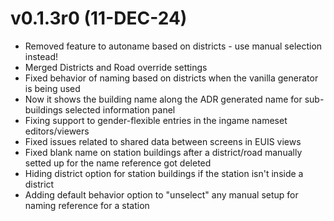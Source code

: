 # v0.1.3r0 (11-DEC-24)
- Removed feature to autoname based on districts - use manual selection instead!
- Merged Districts and Road override settings
- Fixed behavior of naming based on districts when the vanilla generator is being used
- Now it shows the building name along the ADR generated name for sub-buildings selected information panel
- Fixing support to gender-flexible entries in the ingame nameset editors/viewers
- Fixed issues related to shared data between screens in EUIS views
- Fixed blank name on station buildings after a district/road manually setted up for the name reference got deleted
- Hiding district option for station buildings if the station isn't inside a district
- Adding default behavior option to "unselect" any manual setup for naming reference for a station